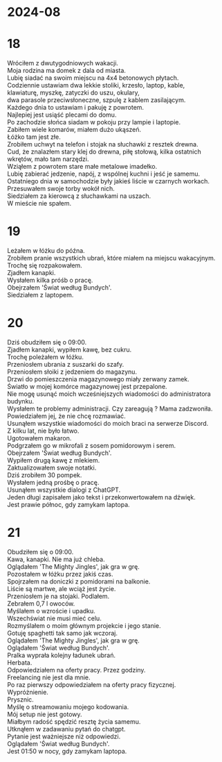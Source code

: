 # 2024-08

# 18

Wróciłem z dwutygodniowych wakacji.  
Moja rodzina ma domek z dala od miasta.  
Lubię siadać na swoim miejscu na 4x4 betonowych płytach.  
Codziennie ustawiam dwa lekkie stoliki, krzesło, laptop, kable,  
klawiaturę, myszkę, zatyczki do uszu, okulary,  
dwa parasole przeciwsłoneczne, szpulę z kablem zasilającym.  
Każdego dnia to ustawiam i pakuję z powrotem.  
Najlepiej jest usiąść plecami do domu.  
Po zachodzie słońca siadam w pokoju przy lampie i laptopie.  
Zabiłem wiele komarów, miałem dużo ukąszeń.  
Łóżko tam jest złe.  
Zrobiłem uchwyt na telefon i stojak na słuchawki z resztek drewna.  
Cud, że znalazłem stary klej do drewna, piłę stołową, kilka ostatnich wkrętów, mało tam narzędzi.  
Wziąłem z powrotem stare małe metalowe imadełko.  
Lubię zabierać jedzenie, napój, z wspólnej kuchni i jeść je samemu.  
Ostatniego dnia w samochodzie były jakieś liście w czarnych workach.  
Przesuwałem swoje torby wokół nich.  
Siedziałem za kierowcą z słuchawkami na uszach.  
W mieście nie spałem.

# 19

Leżałem w łóżku do późna.  
Zrobiłem pranie wszystkich ubrań, które miałem na miejscu wakacyjnym.  
Trochę się rozpakowałem.  
Zjadłem kanapki.  
Wysłałem kilka próśb o pracę.  
Obejrzałem 'Świat według Bundych'.  
Siedziałem z laptopem.

# 20

Dziś obudziłem się o 09:00.  
Zjadłem kanapki, wypiłem kawę, bez cukru.  
Trochę poleżałem w łóżku.  
Przeniosłem ubrania z suszarki do szafy.  
Przeniosłem słoiki z jedzeniem do magazynu.  
Drzwi do pomieszczenia magazynowego miały zerwany zamek.  
Światło w mojej komórce magazynowej jest przepalone.  
Nie mogę usunąć moich wcześniejszych wiadomości do administratora budynku.  
Wysłałem te problemy administracji. Czy zareagują ?
Mama zadzwoniła. Powiedziałem jej, że nie chcę rozmawiać.  
Usunąłem wszystkie wiadomości do moich braci na serwerze Discord.  
Z kilku lat, nie było łatwo.  
Ugotowałem makaron.  
Podgrzałem go w mikrofali z sosem pomidorowym i serem.  
Obejrzałem 'Świat według Bundych'.  
Wypiłem drugą kawę z mlekiem.  
Zaktualizowałem swoje notatki.  
Dziś zrobiłem 30 pompek.  
Wysłałem jedną prośbę o pracę.  
Usunąłem wszystkie dialogi z ChatGPT.  
Jeden długi zapisałem jako tekst i przekonwertowałem na dźwięk.  
Jest prawie północ, gdy zamykam laptopa.

# 21

Obudziłem się o 09:00.  
Kawa, kanapki. Nie ma już chleba.  
Oglądałem 'The Mighty Jingles', jak gra w grę.  
Pozostałem w łóżku przez jakiś czas.  
Spojrzałem na doniczki z pomidorami na balkonie.  
Liście są martwe, ale wciąż jest życie.  
Przeniosłem je na stojaki. Podlałem.  
Zebrałem 0,7 l owoców.  
Myślałem o wzroście i upadku.  
Wszechświat nie musi mieć celu.  
Rozmyślałem o moim głównym projekcie i jego stanie.  
Gotuję spaghetti tak samo jak wczoraj.  
Oglądałem 'The Mighty Jingles', jak gra w grę.  
Oglądałem 'Świat według Bundych'.  
Pralka wyprała kolejny ładunek ubrań.  
Herbata.  
Odpowiedziałem na oferty pracy. Przez godziny.  
Freelancing nie jest dla mnie.  
Po raz pierwszy odpowiedziałem na oferty pracy fizycznej.  
Wypróżnienie.  
Prysznic.  
Myślę o streamowaniu mojego kodowania.  
Mój setup nie jest gotowy.  
Miałbym radość spędzić resztę życia samemu.  
Utknąłem w zadawaniu pytań do chatgpt.  
Pytanie jest ważniejsze niż odpowiedzi.  
Oglądałem 'Świat według Bundych'.  
Jest 01:50 w nocy, gdy zamykam laptopa.
